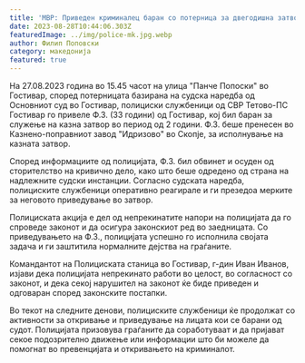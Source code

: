 ```yaml
---
title: 'МВР: Приведен криминалец баран со потерница за двегодишна затворска казна - 28 АВГУСТ 2023'
date: 2023-08-28T10:44:06.303Z
featuredImage: ../img/police-mk.jpg.webp
author: Филип Поповски
category: македонија
featured: true
---
```

На 27.08.2023 година во 15.45 часот на улица "Панче Попоски" во Гостивар, според потерницата базирана на судска наредба од Основниот суд во Гостивар, полициски службеници од СВР Тетово-ПС Гостивар го привеле Ф.З. (33 години) од Гостивар, кој бил баран за служење на казна затвор во период од 2 години. Ф.З. беше пренесен во Казнено-поправниот завод "Идризово" во Скопје, за исполнување на казната затвор.

Според информациите од полицијата, Ф.З. бил обвинет и осуден од сторителство на кривично дело, како што беше одредено од страна на надлежните судски инстанции. Согласно судската наредба, полициските службеници оперативно реагирале и ги презедоа мерките за неговото приведување во затвор.

Полициската акција е дел од непрекинатите напори на полицијата да го спроведе законот и да осигура законскиот ред во заедницата. Со приведувањето на Ф.З., полицијата успешно го исполнила својата задача и ги заштитила нормалните дејства на граѓаните.

Командантот на Полициската станица во Гостивар, г-дин Иван Иванов, изјави дека полицијата непрекинато работи во целост, во согласност со законот, и дека секој нарушител на законот ќе биде приведен и одговаран според законските постапки.

Во текот на следните денови, полициските службеници ќе продолжат со активности за откривање и приведување на лицата кои се барани од судот. Полицијата призовува граѓаните да соработуваат и да пријават секое подозрително движење или информации што би можеле да помогнат во превенцијата и откривањето на криминалот.
